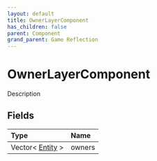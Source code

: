 ```yaml
---
layout: default
title: OwnerLayerComponent
has_children: false
parent: Component
grand_parent: Game Reflection
---
```

# OwnerLayerComponent
Description 

## Fields

| Type | Name |
|:----------|:--------------|
| Vector< [Entity](/riftbreaker-wiki/docs/game-reflection/classes/entity/) > | owners |

